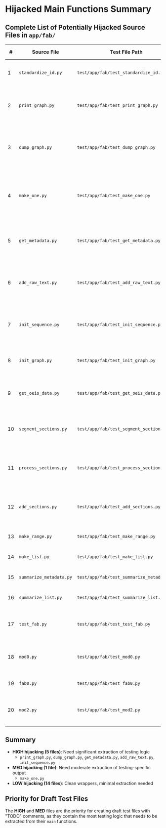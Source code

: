 # Hijacked Main Functions Summary

## Complete List of Potentially Hijacked Source Files in `app/fab/`

| # | Source File | Test File Path | Hijacking Level | Notes |
|---|-------------|----------------|-----------------|-------|
| 1 | `standardize_id.py` | `test/app/fab/test_standardize_id.py` | **LOW** | Clean wrapper, minimal testing |
| 2 | `print_graph.py` | `test/app/fab/test_print_graph.py` | **HIGH** | Creates test graph, extensive testing logic |
| 3 | `dump_graph.py` | `test/app/fab/test_dump_graph.py` | **HIGH** | Creates test graph, testing-specific JSON output |
| 4 | `make_one.py` | `test/app/fab/test_make_one.py` | **MED** | Testing-specific JSON output, but minimal test setup |
| 5 | `get_metadata.py` | `test/app/fab/test_get_metadata.py` | **HIGH** | Creates test graph, extensive testing setup |
| 6 | `add_raw_text.py` | `test/app/fab/test_add_raw_text.py` | **HIGH** | Creates test graph and data, testing-specific logic |
| 7 | `init_sequence.py` | `test/app/fab/test_init_sequence.py` | **HIGH** | Creates test graph, testing-specific setup |
| 8 | `init_graph.py` | `test/app/fab/test_init_graph.py` | **LOW** | Clean wrapper following polyglot pattern |
| 9 | `get_oeis_data.py` | `test/app/fab/test_get_oeis_data.py` | **LOW** | Clean wrapper following polyglot pattern |
| 10 | `segment_sections.py` | `test/app/fab/test_segment_sections.py` | **LOW** | Clean wrapper, testing-focused but proper |
| 11 | `process_sections.py` | `test/app/fab/test_process_sections.py` | **LOW** | Clean wrapper, testing-focused but proper |
| 12 | `add_sections.py` | `test/app/fab/test_add_sections.py` | **LOW** | Clean wrapper, testing-focused but proper |
| 13 | `make_range.py` | `test/app/fab/test_make_range.py` | **LOW** | Clean fabricator wrapper |
| 14 | `make_list.py` | `test/app/fab/test_make_list.py` | **LOW** | Clean fabricator wrapper |
| 15 | `summarize_metadata.py` | `test/app/fab/test_summarize_metadata.py` | **LOW** | Clean utility wrapper |
| 16 | `summarize_list.py` | `test/app/fab/test_summarize_list.py` | **LOW** | Clean utility wrapper |
| 17 | `test_fab.py` | `test/app/fab/test_test_fab.py` | **LOW** | Clean fabricator wrapper (already a test) |
| 18 | `mod0.py` | `test/app/fab/test_mod0.py` | **LOW** | Clean wrapper following polyglot pattern |
| 19 | `fab0.py` | `test/app/fab/test_fab0.py` | **LOW** | Clean fabricator wrapper |
| 20 | `mod2.py` | `test/app/fab/test_mod2.py` | **LOW** | Clean wrapper following polyglot pattern |

## Summary

- **HIGH hijacking (5 files)**: Need significant extraction of testing logic
  - `print_graph.py`, `dump_graph.py`, `get_metadata.py`, `add_raw_text.py`, `init_sequence.py`
- **MED hijacking (1 file)**: Need moderate extraction of testing-specific output
  - `make_one.py`
- **LOW hijacking (14 files)**: Clean wrappers, minimal extraction needed

## Priority for Draft Test Files

The **HIGH** and **MED** files are the priority for creating draft test files with "TODO" comments, as they contain the most testing logic that needs to be extracted from their `main` functions.

